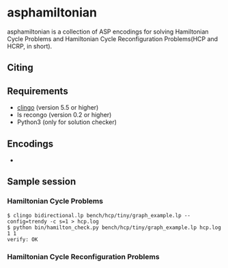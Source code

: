 # asphamiltonian
asphamiltonian is a collection of ASP encodings for solving Hamiltonian Cycle Problems and Hamiltonian Cycle Reconfiguration Problems(HCP and HCRP, in short).
## Citing
## Requirements
   + [clingo](https://potassco.org/clingo/) (version 5.5 or higher)
   + ls
   recongo (version 0.2 or higher)
   + Python3 (only for solution checker)
## Encodings
   + 
## Sample session
### Hamiltonian Cycle Problems
```
$ clingo bidirectional.lp bench/hcp/tiny/graph_example.lp --config=trendy -c s=1 > hcp.log
$ python bin/hamilton_check.py bench/hcp/tiny/graph_example.lp hcp.log 1 1
verify: OK
```
### Hamiltonian Cycle Reconfiguration Problems


